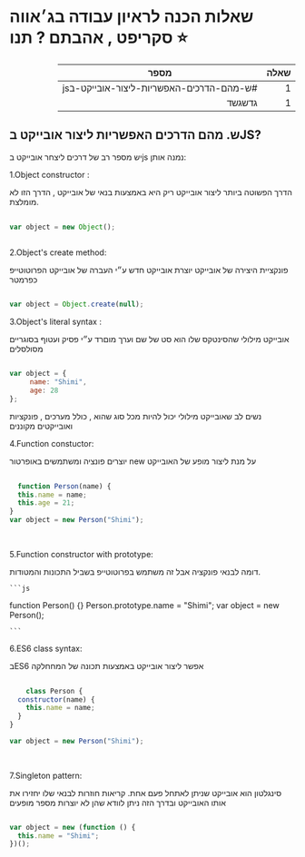 

# שאלות הכנה לראיון עבודה בג׳אווה סקריפט , אהבתם ? תנו ⭐

<div dir="rtl">

|    שאלה   | מספר |
| ----------- | ----------- |
| 1      | #ש-מהם-הדרכים-האפשריות-ליצור-אובייקט-בjs       |
| 1   | גדשגשד        |

</div>

## ש. מהם הדרכים האפשריות ליצור אובייקט בJS?

יש מספר רב של דרכים ליצחר אובייקט בjs נמנה אותן:


1.Object constructor :
    
הדרך הפשוטה ביותר ליצור אובייקט ריק היא באמצעות בנאי של אובייקט , הדרך הזו לא מומלצת.
    
    
```js
    
var object = new Object();
    
```

2.Object's create method:

פונקציית היצירה של אובייקט יוצרת אובייקט חדש ע״י העברה של אובייקט הפרוטוטייפ כפרמטר 

```js

var object = Object.create(null);


```


3.Object's literal syntax :

אובייקט מילולי שהסינטקס שלו הוא סט של שם וערך מוםרד ע״י פסיק ועטוף בסוגריים מסולסלים

```js

var object = {
     name: "Shimi",
     age: 28
};


```

נשים לב שאובייקט מילולי יכול להיות מכל סוג שהוא  , כולל מערכים , פונקציות ואובייקטים מקוננים
    
4.Function constuctor:

יוצרים פונציה ומשתמשים באופרטור new על מנת ליצור מופע של האובייקט

```js
    
  function Person(name) {
  this.name = name;
  this.age = 21;
}
var object = new Person("Shimi");
    
    
```


5.Function constructor with prototype:

דומה לבנאי פונקציה אבל זה משתמש בפרוטוטייפ בשביל התכונות והמטודות.
	
	```js
	
	
function Person() {}
Person.prototype.name = "Shimi";
var object = new Person();
	
	
	```

	
6.ES6 class syntax:
	
בES6 אפשר ליצור אובייקט באמצעות תכונה של המחחלקה 
	
```js
	
	class Person {
  constructor(name) {
    this.name = name;
  }
}

var object = new Person("Shimi");
	
	
```


7.Singleton pattern:

סינגלטון הוא אובייקט שניתן לאתחל פעם אחת. קריאות חוזרות לבנאי שלו יחזירו את אותו האובייקט ובדרך הזה ניתן לוודא שהן לא יוצרות מספר מופעים 
	
```js

var object = new (function () {
  this.name = "Shimi";
})();
	

```




